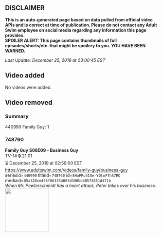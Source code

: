 ## DISCLAIMER
**This is an auto-generated page based on data pulled from official video APIs and is correct at time of publication. Please do not contact any Adult Swim employee on social media regarding any information this page provides.**  
**SPOILER ALERT: This page contains thumbnails of full episodes/shorts/etc. that might be spoilery to you. YOU HAVE BEEN WARNED.**  

_Last Update: December 25, 2019 at 03:00:45 EST_
## Video added
No videos were added.  
## Video removed
### Summary
440990 Family Guy: 1  
### 748760
**Family Guy S08E09 - Business Guy**  
TV-14 🔒 21:01  
⌛ December 25, 2019 at 02:59:00 EST  
https://www.adultswim.com/videos/family-guy/business-guy  
seriesid=`440990` titleid=`748760` id=`8HoFRu4ISe-YQtoF7hS7RQ` mediaid=`85a320ce455f661354865d390bd48573851d471b`  
_When Mr. Pewterschmidt has a heart attack, Peter takes over his business._  
<a href="https://i.cdn.turner.com/asfix/repository//8a25c3920eaf5fa6010eaffb99c438bf/thumbnail_8392515885556995828.jpg"><img src="https://i.cdn.turner.com/asfix/repository//8a25c3920eaf5fa6010eaffb99c438bf/thumbnail_8392515885556995828.jpg" height="144px" /></a>
